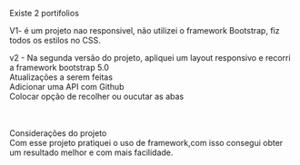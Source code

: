 Existe 2 portifolios

V1- é um projeto nao responsivel, não utilizei o framework Bootstrap, fiz todos os estilos no CSS. </br> 

v2 - Na segunda versão do projeto, apliquei um layout responsivo e recorri a framework bootstrap 5.0 </br>
 Atualizações a serem feitas </br>
 Adicionar uma API com Github </br>
 Colocar opção de recolher ou oucutar as abas </br></br> </br>

Considerações do projeto </br>
 Com esse projeto pratiquei o uso de framework,com isso consegui obter um resultado melhor e com mais facilidade.</br>


 